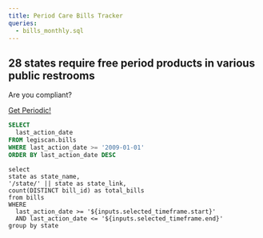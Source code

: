 ```yaml
---
title: Period Care Bills Tracker
queries:
  - bills_monthly.sql
---
```


## **28 states** require free period products in various public restrooms

Are you compliant?

[Get Periodic!](https://www.getperiodic.org/periodicproducts)

```sql date_options
SELECT 
  last_action_date
FROM legiscan.bills
WHERE last_action_date >= '2009-01-01'
ORDER BY last_action_date DESC
```

<DateRange
    name=selected_timeframe
    data={date_options}
    dates=last_action_date
    defaultValue="Last 12 Months"
/>

<AreaChart
data={bills_monthly}
x=day
y=rolling_total_bills
title="Cumulative Period Care Bills in the United States"
subtitle="Total Bills Introduced"
/>

```bills_by_state
select
state as state_name,
'/state/' || state as state_link,
count(DISTINCT bill_id) as total_bills
from bills
WHERE 
  last_action_date >= '${inputs.selected_timeframe.start}'
  AND last_action_date <= '${inputs.selected_timeframe.end}'
group by state
```

<!-- BUG: https://github.com/evidence-dev/evidence/issues/2908 -->
<USMap
  data={bills_by_state}
  state=state_name
  abbreviations=true
  value=total_bills
  link=state_link
  title="Period Care Bills by State"
  colorScale=default
/>

<LastRefreshed prefix="Data last updated"/>